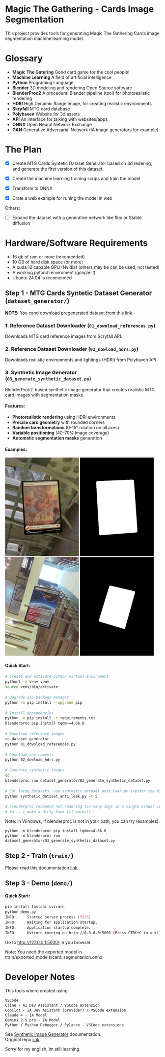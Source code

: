 # Magic The Gathering - Cards Image Segmentation

This project provides tools for generating Magic The Gathering Cards image segmentation machine learning model.

# Glossary

- **Magic The Gatering** Good card game for the cool people!
- **Machine Learning** A field of artificial intelligence
- **Python** Programing Language
- **Blender** 3D modeling and rendering Open Source software
- **BlenderProc2** A procedural Blender pipeline (tool) for photorealistic rendering
- **HDRI** High Dynamic Range Image, for creating realistic environments
- **Skryfall** MTG card database
- **Polyhaven** Website for 3d assets
- **API** An interface for talking with websites/apps
- **ONNX** Open Neural Network Exchange 
- **GAN** Generative Adversarial Network (IA image generators for example)

# The Plan

- [x] Create MTG Cards Syntetic Dataset Generator based on 3d redering, and generate the first version of this dataset. 

- [x] Create the machine learning training scrips and train the model

- [X] Transform to ONNX

- [X] Crate a web example for runing the model in web

Others: 

- [ ] Expand the dataset with a generative network like flux or Stable diffusion

# Hardware/Software Requirements

- 16 gb of ram or more (recomended)
- 10 GB of hard disk space (or more)
- A cuda 12 capable GPU (Nvidia) (others may be can be used, not tested)
- A working pytorch enviroment (google it)
- Ubuntu 24.04 is recomended

## Step 1 - MTG Cards Syntetic Dataset Generator (`dataset_generator/`)

**NOTE:** You cand download pregenerated dataset from this [link](https://huggingface.co/datasets/dhvazquez/mtg_synthetic_cards_semantic_segmentation/).

### 1. Reference Dataset Downloader (`01_download_references.py`)
Downloads MTG card reference images from Scryfall API.

### 2. Reference Dataset Downloader (`02_dowload_hdrs.py`)
Downloads realistic environments and lightings (HDRI) from Polyhaven API.

### 3. Synthetic Image Generator (`03_generate_synthetic_dataset.py`)
BlenderProc2-based synthetic image generator that creates realistic MTG card images with segmentation masks.

#### Features:
- **Photorealistic rendering** using HDRI environments
- **Precise card geometry** with rounded corners
- **Random transformations** (0-15° rotation on all axes)
- **Variable positioning** (40-70% image coverage)
- **Automatic segmentation masks** generation

#### Examples:
![example 1 mask](docs/example_1.png)
![example 1 mask](docs/example_1_mask.png)  
![example 2 mask](docs/example_2.png) 
![example 2 mask](docs/example_2_mask.png)

#### Quick Start:

```bash
# Create and activate python virtual enviroment
python3 -m venv venv
source venv/bin/activate

# Upgrade pip package manager 
python -m pip install --upgrade pip

# Install dependencies
python -m pip install -r requirements.txt
blenderproc pip install tqdm>=4.66.0

# Download reference images
cd dataset_generator
python 01_download_references.py

# Download enviroments
python 02_dowload_hdrs.py

# Generate synthetic images
cd ..
blenderproc run dataset_generator/03_generate_synthetic_dataset.py

# For large datasets, use synthetic_dataset_anti_leak.py (restar the 03_generate_synthetic_dataset script every X minutes)
python synthetic_dataset_anti_leak.py -t 5

# blenderproc recomend not redering too many imgs in a single bender instance. I read this after the implementation...
# So... i make a dirty hack (it works!) 
```

Note: In Windows, if blenderproc is not in your path, you can try (examples):

    python -m blenderproc pip install tqdm>=4.66.0
    python -m blenderproc run dataset_generator/03_generate_synthetic_dataset.py

## Step 2 - Train  (`train/`)

Please read this documentation [link](train/README.md).


## Step 3 - Demo  (`demo/`)

#### Quick Start:

```bash
pip install fastapi uvicorn
python demo.py
INFO:     Started server process [5926]
INFO:     Waiting for application startup.
INFO:     Application startup complete.
INFO:     Uvicorn running on http://0.0.0.0:5000 (Press CTRL+C to quit)
```

Go to http://127.0.0.1:5000/ in you browser.

Note: You need the exported model in train/exported_models/card_segmentation.onnx

# Developer Notes

This tools where created using: 

    VSCode
    Cline - AI Dev Assistant / VSCode extension
    Copilot - IA Dev Asistant (provider) / VSCode extension
    Claude 4 - IA Model
    Gemini 2.5 pro - IA Model
    Python / Python Debugger / Pylance - VSCode extensions

See [Synthetic Image Generator](dataset_generator/generate_synthetic.md) documentation.  
Original repo [link](https://github.com/diegovazquez/mtg_card_image_segmentation).  

Sorry for my english, im still learning.
